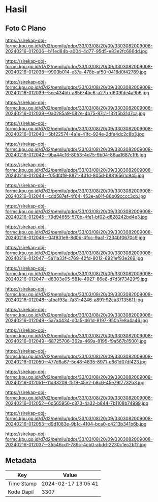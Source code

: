 # Hasil

## Foto C Plano

https://sirekap-obj-formc.kpu.go.id/d7d2/pemilu/pdpr/33/03/08/20/09/3303082009008-20240216-012036--b11ed84b-a004-4d77-95d5-e83e2fc686dd.jpg

https://sirekap-obj-formc.kpu.go.id/d7d2/pemilu/pdpr/33/03/08/20/09/3303082009008-20240216-012038--9903b014-e37a-478b-af50-0418d0f42789.jpg

https://sirekap-obj-formc.kpu.go.id/d7d2/pemilu/pdpr/33/03/08/20/09/3303082009008-20240216-012039--5ce434bb-a856-4bc6-a27b-d609fde4a9b6.jpg

https://sirekap-obj-formc.kpu.go.id/d7d2/pemilu/pdpr/33/03/08/20/09/3303082009008-20240216-012039--0a0285a9-082e-4b75-87c1-132f5b31d7ca.jpg

https://sirekap-obj-formc.kpu.go.id/d7d2/pemilu/pdpr/33/03/08/20/09/3303082009008-20240216-012040--5bf22574-4a1e-41fc-924e-2dfe4dc2c8b3.jpg

https://sirekap-obj-formc.kpu.go.id/d7d2/pemilu/pdpr/33/03/08/20/09/3303082009008-20240216-012042--9ba44c16-8053-4d75-9b04-86aa1687c1f6.jpg

https://sirekap-obj-formc.kpu.go.id/d7d2/pemilu/pdpr/33/03/08/20/09/3303082009008-20240216-012043--f05df4f9-8871-431d-805d-b8816561c945.jpg

https://sirekap-obj-formc.kpu.go.id/d7d2/pemilu/pdpr/33/03/08/20/09/3303082009008-20240216-012044--cdd587ef-4f64-453e-a01f-86b09cccc3cb.jpg

https://sirekap-obj-formc.kpu.go.id/d7d2/pemilu/pdpr/33/03/08/20/09/3303082009008-20240216-012045--79d94655-570b-4fe1-bf02-d828242bd4e3.jpg

https://sirekap-obj-formc.kpu.go.id/d7d2/pemilu/pdpr/33/03/08/20/09/3303082009008-20240216-012046--04f831e9-8d0b-4fcc-9aa1-7234bf0670c9.jpg

https://sirekap-obj-formc.kpu.go.id/d7d2/pemilu/pdpr/33/03/08/20/09/3303082009008-20240216-012047--5a11a33f-c769-42fd-8012-6921ef93e269.jpg

https://sirekap-obj-formc.kpu.go.id/d7d2/pemilu/pdpr/33/03/08/20/09/3303082009008-20240216-012047--d8303e05-581e-4927-86e8-d7d3f73429f9.jpg

https://sirekap-obj-formc.kpu.go.id/d7d2/pemilu/pdpr/33/03/08/20/09/3303082009008-20240216-012048--afbaf93a-7a31-4246-a891-92ca37135611.jpg

https://sirekap-obj-formc.kpu.go.id/d7d2/pemilu/pdpr/33/03/08/20/09/3303082009008-20240216-012049--5a7a4434-d0a5-461d-8197-950a7e8a4a46.jpg

https://sirekap-obj-formc.kpu.go.id/d7d2/pemilu/pdpr/33/03/08/20/09/3303082009008-20240216-012049--68725706-362a-469a-8195-f9a567b15001.jpg

https://sirekap-obj-formc.kpu.go.id/d7d2/pemilu/pdpr/33/03/08/20/09/3303082009008-20240216-012050--477d6a67-5c48-4835-8971-e661d07df423.jpg

https://sirekap-obj-formc.kpu.go.id/d7d2/pemilu/pdpr/33/03/08/20/09/3303082009008-20240216-012051--11d33209-f519-45e2-b8c6-45e79f7732b3.jpg

https://sirekap-obj-formc.kpu.go.id/d7d2/pemilu/pdpr/33/03/08/20/09/3303082009008-20240216-012052--6d565956-c873-4a32-b844-7b1108b74999.jpg

https://sirekap-obj-formc.kpu.go.id/d7d2/pemilu/pdpr/33/03/08/20/09/3303082009008-20240216-012053--d9d1083e-9b1c-4104-bca0-c4213b341b6b.jpg

https://sirekap-obj-formc.kpu.go.id/d7d2/pemilu/pdpr/33/03/08/20/09/3303082009008-20240216-012037--35546cd1-789c-4cb0-abdd-2230c1ec2bf2.jpg


## Metadata

| Key        | Value               |
| ---------- | ------------------- |
| Time Stamp | 2024-02-17 13:05:41 |
| Kode Dapil | 3307                |



